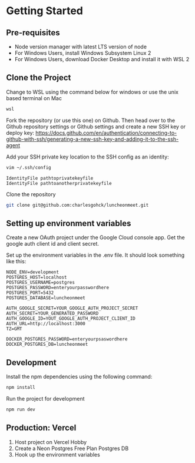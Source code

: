 # Getting Started
## Pre-requisites
- Node version manager with latest LTS version of node
- For Windows Users, install Windows Subsystem Linux 2
- For Windows Users, download Docker Desktop and install it with WSL 2 

## Clone the Project
Change to WSL using the command below for windows or use the unix based terminal on Mac
```bash
wsl
```
Fork the repository (or use this one) on Github. Then head over to the Github repository settings or Github settings and create a new SSH key or deploy key: https://docs.github.com/en/authentication/connecting-to-github-with-ssh/generating-a-new-ssh-key-and-adding-it-to-the-ssh-agent

Add your SSH private key location to the SSH config as an identity:
```bash
vim ~/.ssh/config
```
```vim
IdentityFile pathtoprivatekeyfile
IdentityFile pathtoanotherprivatekeyfile
```
Clone the repository
```bash
git clone git@github.com:charlesgohck/luncheonmeet.git
```

## Setting up environment variables
Create a new OAuth project under the Google Cloud console app. Get the google auth client id and client secret.

Set up the environment variables in the .env file. It should look something like this:
```vim
NODE_ENV=development
POSTGRES_HOST=localhost
POSTGRES_USERNAME=postgres
POSTGRES_PASSWORD=enteryourpasswordhere
POSTGRES_PORT=5432
POSTGRES_DATABASE=luncheonmeet

AUTH_GOOGLE_SECRET=YOUR_GOOGLE_AUTH_PROJECT_SECRET
AUTH_SECRET=YOUR_GENERATED_PASSWORD
AUTH_GOOGLE_ID=YOUT_GOOGLE_AUTH_PROJECT_CLIENT_ID
AUTH_URL=http://localhost:3000
TZ=GMT

DOCKER_POSTGRES_PASSWORD=enteryourpsaswordhere
DOCKER_POSTGRES_DB=luncheonmeet
```

## Development
Install the npm dependencies using the following command:
```bash
npm install
```
Run the project for development
```bash
npm run dev
```

## Production: Vercel
1. Host project on Vercel Hobby
2. Create a Neon Postgres Free Plan Postgres DB
3. Hook up the environment variables